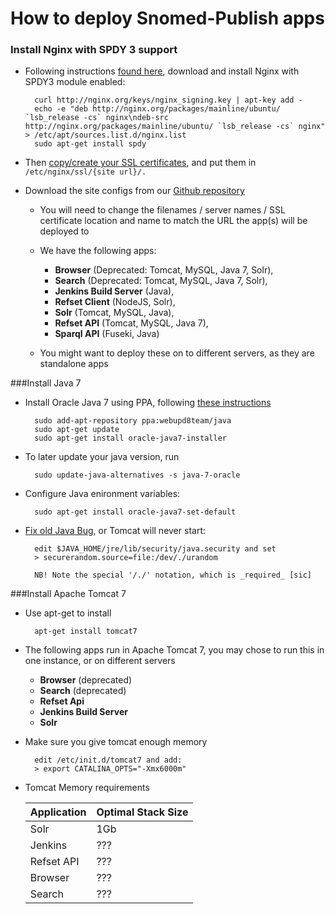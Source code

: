 # How to deploy Snomed-Publish apps


### Install Nginx with SPDY 3 support

- Following instructions [found here](https://bjornjohansen.no/install-latest-version-of-nginx-on-ubuntu), download and install Nginx with SPDY3 module enabled:

        curl http://nginx.org/keys/nginx_signing.key | apt-key add -
        echo -e "deb http://nginx.org/packages/mainline/ubuntu/ `lsb_release -cs` nginx\ndeb-src http://nginx.org/packages/mainline/ubuntu/ `lsb_release -cs` nginx" > /etc/apt/sources.list.d/nginx.list
        sudo apt-get install spdy

- Then [copy/create your SSL certificates](https://www.startssl.com/?app=42), and put them in `/etc/nginx/ssl/{site url}/.` 
- Download the site configs from our [Github repository](https://github.com/IHTSDO/snomed-publish/tree/master/config/nginx)
    - You will need to change the filenames / server names / SSL certificate location and name to match the URL the app(s) will be deployed to
    - We have the following apps:
        - **Browser** (Deprecated: Tomcat, MySQL, Java 7, Solr), 
        - **Search** (Deprecated: Tomcat, MySQL, Java 7, Solr), 
        - **Jenkins Build Server** (Java), 
        - **Refset Client** (NodeJS, Solr), 
        - **Solr** (Tomcat, MySQL, Java), 
        - **Refset API** (Tomcat, MySQL, Java 7), 
        - **Sparql API** (Fuseki, Java)

    - You might want to deploy these on to different servers, as they are standalone apps


###Install Java 7
- Install Oracle Java 7 using PPA, following [these instructions](http://community.linuxmint.com/tutorial/view/1414)

        sudo add-apt-repository ppa:webupd8team/java
        sudo apt-get update
        sudo apt-get install oracle-java7-installer
        
- To later update your java version, run

        sudo update-java-alternatives -s java-7-oracle

- Configure Java enironment variables:

        sudo apt-get install oracle-java7-set-default

* [Fix old Java Bug](http://docs.oracle.com/cd/E13209_01/wlcp/wlss30/configwlss/jvmrand.html), or Tomcat will never start: 

        edit $JAVA_HOME/jre/lib/security/java.security and set
        > securerandom.source=file:/dev/./urandom
        
        NB! Note the special '/./' notation, which is _required_ [sic]

###Install Apache Tomcat 7
- Use apt-get to install
      
        apt-get install tomcat7

- The following apps run in Apache Tomcat 7, you may chose to run this in one instance, or on different servers
    - **Browser** (deprecated)
    - **Search** (deprecated)
    - **Refset Api**
    - **Jenkins Build Server**
    - **Solr**
    
- Make sure you give tomcat enough memory

        edit /etc/init.d/tomcat7 and add:
        > export CATALINA_OPTS="-Xmx6000m"

- Tomcat Memory requirements

    Application  | Optimal Stack Size
    ------------ | -------------
    Solr | 1Gb
    Jenkins | ???
    Refset API | ???
    Browser | ???
    Search | ???
